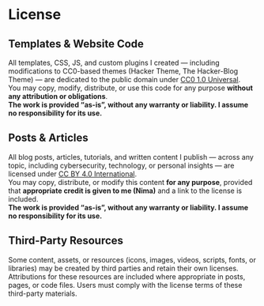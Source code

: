 # License

## Templates & Website Code
All templates, CSS, JS, and custom plugins I created — including modifications to CC0-based themes (Hacker Theme, The Hacker-Blog Theme) — are dedicated to the public domain under [CC0 1.0 Universal](https://creativecommons.org/publicdomain/zero/1.0/).  
You may copy, modify, distribute, or use this code for any purpose **without any attribution or obligations**.  
**The work is provided “as-is”, without any warranty or liability. I assume no responsibility for its use.**

## Posts & Articles
All blog posts, articles, tutorials, and written content I publish — across any topic, including cybersecurity, technology, or personal insights — are licensed under [CC BY 4.0 International](https://creativecommons.org/licenses/by/4.0/).  
You may copy, distribute, or modify this content **for any purpose**, provided that **appropriate credit is given to me (Nima)** and a link to the license is included.  
**The work is provided “as-is”, without any warranty or liability. I assume no responsibility for its use.**

## Third-Party Resources
Some content, assets, or resources (icons, images, videos, scripts, fonts, or libraries) may be created by third parties and retain their own licenses.  
Attributions for these resources are included where appropriate in posts, pages, or code files. Users must comply with the license terms of these third-party materials.